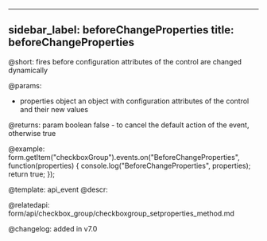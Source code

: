 
---
sidebar_label: beforeChangeProperties
title: beforeChangeProperties
---          

@short: fires before configuration attributes of the control are changed dynamically

@params:
- properties     object      an object with configuration attributes of the control and their new values

@returns:
param   boolean     false - to cancel the default action of the event, otherwise true

@example:
form.getItem("checkboxGroup").events.on("BeforeChangeProperties", function(properties) {
    console.log("BeforeChangeProperties", properties);
    return true;
});


@template: api_event
@descr:

@relatedapi: form/api/checkbox_group/checkboxgroup_setproperties_method.md


@changelog: added in v7.0

